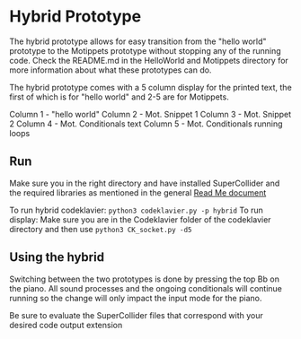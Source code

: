 # Hybrid Prototype
The hybrid prototype allows for easy transition from the "hello world" prototype to the Motippets prototype without stopping any of the running code. Check the README.md in the HelloWorld and Motippets directory for more information about what these prototypes can do.

The hybrid prototype comes with a 5 column display for the printed text, the first of which is for "hello world" and 2-5 are for Motippets.

Column 1 - "hello world"
Column 2 - Mot. Snippet 1
Column 3 - Mot. Snippet 2
Column 4 - Mot. Conditionals text
Column 5 - Mot. Conditionals running loops


## Run
Make sure you in the right directory and have installed SuperCollider and the required libraries as mentioned in the general [Read Me document](https://github.com/narcode/codeklavier-python/blob/master/README.md)

To run hybrid codeklavier: ``python3 codeklavier.py -p hybrid``
To run display: Make sure you are in the Codeklavier folder of the codeklavier directory and then use ``python3 CK_socket.py -d5``

## Using the hybrid
Switching between the two prototypes is done by pressing the top Bb on the piano. All sound processes and the ongoing conditionals will continue running so the change will only impact the input mode for the piano. 

Be sure to evaluate the SuperCollider files that correspond with your desired code output extension
